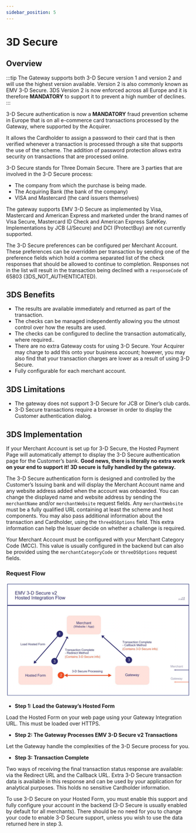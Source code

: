 ```yaml
---
sidebar_position: 5
---
```


# 3D Secure


## Overview 

:::tip
The Gateway supports both 3-D Secure version 1 and version 2 and will use the highest version available. Version 2 is also commonly known as EMV 3-D Secure. 
3DS Version 2 is now enforced across all Europe and it is therefore **MANDATORY** to support it to prevent a high number of declines. 
::: 

3-D Secure authentication is now a **MANDATORY** fraud prevention scheme in Europe that is on all e-commerce card transactions processed by the Gateway, where supported by the Acquirer.

It allows the Cardholder to assign a password to their card that is then verified whenever a transaction is processed through a site that supports the use of the scheme. The addition of password protection allows extra security on transactions that are processed online.

3-D Secure stands for Three Domain Secure. There are 3 parties that are involved in the 3-D Secure process:
- The company from which the purchase is being made.
- The Acquiring Bank (the bank of the company)
- VISA and Mastercard (the card issuers themselves)

The gateway supports EMV 3-D Secure as implemented by Visa, Mastercard and American Express and marketed under the brand names of Visa Secure, Mastercard ID Check and American Express SafeKey. Implementations by JCB (J/Secure) and DCI (ProtectBuy) are not currently supported.

The 3-D Secure preferences can be configured per Merchant Account. These preferences can be overridden per transaction by sending one of the preference fields which hold a comma separated list of the check responses that should be allowed to continue to completion. Responses not in the list will result in the transaction being declined with a `responseCode` of 65803 (3DS_NOT_AUTHENTICATED).

## 3DS Benefits 
- The results are available immediately and returned as part of the transaction.
- The checks can be managed independently allowing you the utmost control over how the results are used.
- The checks can be configured to decline the transaction automatically, where required..
- There are no extra Gateway costs for using 3-D Secure. Your Acquirer may charge to add this onto your business account; however, you may also find that your transaction charges are lower as a result of using 3-D Secure.
- Fully configurable for each merchant account. 

## 3DS Limitations 
- The gateway does not support 3-D Secure for JCB or Diner’s club cards.
- 3-D Secure transactions require a browser in order to display the Customer authentication dialog.

## 3DS Implementation 

If your Merchant Account is set up for 3-D Secure, the Hosted Payment Page will automatically attempt to display the 3-D Secure authentication page for the Customer’s bank. **Good news, there is literally no extra work on your end to support it! 3D secure is fully handled by the gateway.**

The 3-D Secure authentication form is designed and controlled by the Customer’s Issuing bank and will display the Merchant Account name and any website address added when the account was onboarded. You can change the displayed name and website address by sending the `merchantName` and/or `merchantWebsite` request fields. Any `merchantWebsite` must be a fully qualified URL containing at least the scheme and host components.
You may also pass additional information about the transaction and Cardholder, using the `threeDSOptions` field. This extra information can help the Issuer decide on whether a challenge is required.

Your Merchant Account must be configured with your Merchant Category Code (MCC). This value is usually configured in the backend but can also be provided using the `merchantCategoryCode` or `threeDSOptions` request fields.

### Request Flow
 ![hosted integration Flow](../static/img/hosted-integration-flow.png)

 - **Step 1: Load the Gateway’s Hosted Form**

 Load the Hosted Form on your web page using your Gateway Integration URL. This must be loaded over HTTPS.

 - **Step 2: The Gateway Processes EMV 3-D Secure v2 Transactions**
 
 Let the Gateway handle the complexities of the 3-D Secure process for you.

 - **Step 3: Transaction Complete**

 Two ways of receiving the final transaction status response are available: via the Redirect URL and the Callback URL. Extra 3-D Secure transaction data is available in this response and can be used by your application for analytical purposes. This holds no sensitive Cardholder information.

 To use 3-D Secure on your Hosted Form, you must enable this support and fully configure your account in the backend (3-D Secure is usually enabled by default for all merchants). There should be no need for you to change your code to enable 3-D Secure support, unless you wish to use the data returned here in step 3.